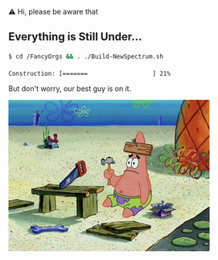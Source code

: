 :warning: Hi, please be aware that

## Everything is Still Under...

```bash
$ cd /FancyOrgs && . ./Build-NewSpectrum.sh

Construction: [=======                  ] 21%
```

But don't worry, our best guy is on it.

<img src="https://github.com/NewSpectrum/.github/raw/main/.assets/img/our-best-guy.jpeg"
	 alt="Our Best Guy"
	 width="400px"
	 height="auto" 
	/>
	 
